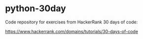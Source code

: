 # python-30day

Code repository for exercises from HackerRank 30 days of code:

https://www.hackerrank.com/domains/tutorials/30-days-of-code

